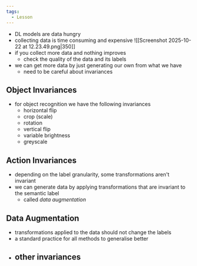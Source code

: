 ```yaml
---
tags:
  - Lesson
---
```

- DL models are data hungry
- collecting data is time consuming and expensive
![[Screenshot 2025-10-22 at 12.23.49.png|350]]
- if you collect more data and nothing improves
	- check the quality of the data and its labels
- we can get more data by just generating our own from what we have
	- need to be careful about invariances
## Object Invariances
- for object recognition we have the following invariances
	- horizontal flip
	- crop (scale)
	- rotation
	- vertical flip
	- variable brightness
	- greyscale
## Action Invariances
- depending on the label granularity, some transformations aren't invariant
- we can generate data by applying transformations that are invariant to the semantic label
	- called *data augmentation*
## Data Augmentation
- transformations applied to the data should not change the labels
- a standard practice for all methods to generalise better
- other invariances
	- 
